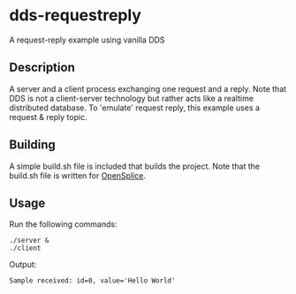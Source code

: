 # dds-requestreply
A request-reply example using vanilla DDS

## Description
A server and a client process exchanging one request and a reply. Note that DDS is not a client-server technology but rather acts like a realtime distributed database. To 'emulate' request reply, this example uses a request & reply topic.

## Building
A simple build.sh file is included that builds the project. Note that the build.sh file is written for [OpenSplice](https://github.com/PrismTech/opensplice).

## Usage
Run the following commands:
```
./server &
./client
```
Output:
```
Sample received: id=0, value='Hello World'
```

